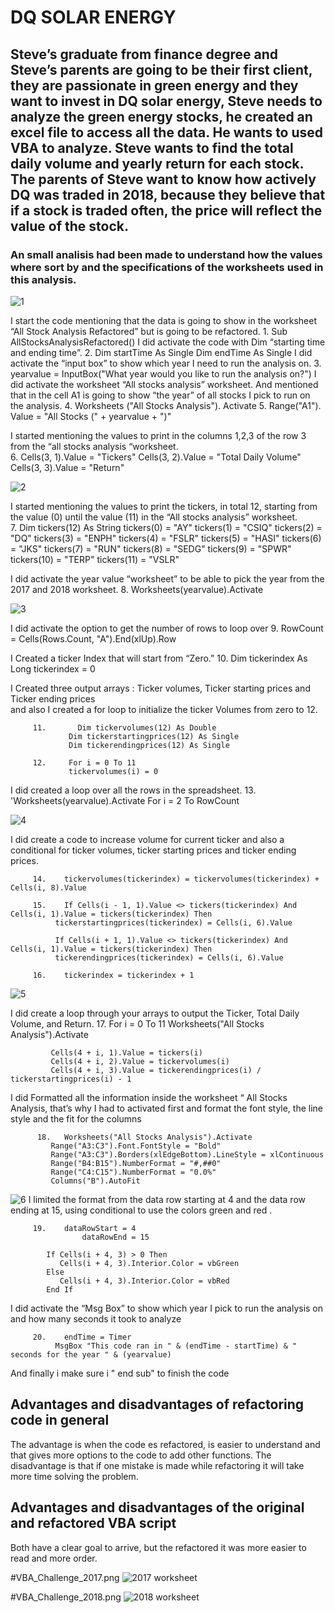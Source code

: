 # DQ SOLAR ENERGY
## Steve’s graduate from finance degree and Steve’s parents are going to be their first client, they are passionate in green energy and they want to invest in DQ solar energy, Steve needs to analyze the green energy stocks, he created an excel file to access all the data. He wants to used VBA to analyze. Steve wants to find the total daily volume and yearly return for each stock. The parents of Steve want to know how actively DQ was traded in 2018, because they believe that if a stock is traded often, the price will reflect the value of the stock.
### An small analisis had been made to understand how the values where sort by and the specifications of the worksheets used in this analysis.
![1](https://user-images.githubusercontent.com/82455263/117584624-a4899480-b0d3-11eb-9199-e805522834b4.png)

I start the code mentioning that the data is going to show in the worksheet “All Stock Analysis Refactored” but is going to be refactored. 
             1.	     Sub AllStocksAnalysisRefactored()
I did activate the code with Dim “starting time and ending time”.
             2.   	Dim startTime As Single
                    Dim endTime  As Single
I did activate the “input box” to show which year I need to run the analysis on.
             3.    	yearvalue = InputBox("What year would you like to run the analysis on?")
I did activate the worksheet “All stocks analysis” worksheet. And mentioned that in the cell A1 is going to show “the year” of all stocks I pick to run on the analysis.
             4.   	Worksheets ("All Stocks Analysis"). Activate
             5.   	Range("A1"). Value = "All Stocks (" + yearvalue + ")"
    
I started mentioning the values to print in the columns 1,2,3 of the row 3 from the “all stocks analysis “worksheet.  
             6.	    Cells(3, 1).Value = "Tickers"
                    Cells(3, 2).Value = "Total Daily Volume"
                    Cells(3, 3).Value = "Return"

 ![2](https://user-images.githubusercontent.com/82455263/117584644-c2ef9000-b0d3-11eb-84a5-9e3d8b2a4442.png)

I started mentioning the values to print the tickers, in total 12, starting from the value (0) until the value (11) in the “All stocks analysis” worksheet.  
            7.	     Dim tickers(12) As String
                     tickers(0) = "AY"
                     tickers(1) = "CSIQ"
                     tickers(2) = "DQ"
                     tickers(3) = "ENPH"
                     tickers(4) = "FSLR"
                     tickers(5) = "HASI"
                     tickers(6) = "JKS"
                     tickers(7) = "RUN"
                     tickers(8) = "SEDG"
                     tickers(9) = "SPWR"
                     tickers(10) = "TERP"
                     tickers(11) = "VSLR"
                     
I did activate the year value “worksheet” to be able to pick the year from the 2017 and 2018 worksheet.
           8.	      Worksheets(yearvalue).Activate

![3](https://user-images.githubusercontent.com/82455263/117584648-c5ea8080-b0d3-11eb-92e3-7501c2f4e52e.png)

I did activate the option to get the number of rows to loop over
           9.    	RowCount = Cells(Rows.Count, "A").End(xlUp).Row
           
I Created a ticker Index that will start from “Zero.”
          10.	   Dim tickerindex As Long
                 tickerindex = 0
                 
I Created three output arrays : Ticker volumes, Ticker starting prices and Ticker ending prices  
and also I created a for loop to initialize the ticker Volumes from zero to 12. 

         11.	   Dim tickervolumes(12) As Double
                 Dim tickerstartingprices(12) As Single
                 Dim tickerendingprices(12) As Single  

         12.     For i = 0 To 11
                 tickervolumes(i) = 0
            
I did created a loop over all the rows in the spreadsheet.
        13.	    'Worksheets(yearvalue).Activate
                 For i = 2 To RowCount

![4](https://user-images.githubusercontent.com/82455263/117584653-cdaa2500-b0d3-11eb-96e6-3055b782396a.png)

I did create a code to increase volume for current ticker and also a conditional for ticker volumes, ticker starting prices and ticker ending prices.

         14.	tickervolumes(tickerindex) = tickervolumes(tickerindex) + Cells(i, 8).Value

         15.	If Cells(i - 1, 1).Value <> tickers(tickerindex) And Cells(i, 1).Value = tickers(tickerindex) Then
              tickerstartingprices(tickerindex) = Cells(i, 6).Value

              If Cells(i + 1, 1).Value <> tickers(tickerindex) And Cells(i, 1).Value = tickers(tickerindex) Then
              tickerendingprices(tickerindex) = Cells(i, 6).Value

         16.	tickerindex = tickerindex + 1

![5](https://user-images.githubusercontent.com/82455263/117584662-da2e7d80-b0d3-11eb-9bb7-7e79781ac0f7.png)

I did create a loop through your arrays to output the Ticker, Total Daily Volume, and Return.
         17.	For i = 0 To 11
              Worksheets("All Stocks Analysis").Activate
              
             Cells(4 + i, 1).Value = tickers(i)
             Cells(4 + i, 2).Value = tickervolumes(i)
             Cells(4 + i, 3).Value = tickerendingprices(i) / tickerstartingprices(i) - 1

I did Formatted all the information inside the worksheet “ All Stocks Analysis, that’s why I had to activated first and format the font style, the line style and the fit for the columns 

          18.	Worksheets("All Stocks Analysis").Activate
             Range("A3:C3").Font.FontStyle = "Bold"
             Range("A3:C3").Borders(xlEdgeBottom).LineStyle = xlContinuous
             Range("B4:B15").NumberFormat = "#,##0"
             Range("C4:C15").NumberFormat = "0.0%"
             Columns("B").AutoFit


![6](https://user-images.githubusercontent.com/82455263/117584667-dd296e00-b0d3-11eb-90d1-b6a5c511ecf2.png)
I limited the format from the data row starting at 4 and the data row ending at 15, using conditional to use the colors green and red .

         19.	dataRowStart = 4
                    dataRowEnd = 15

            If Cells(i + 4, 3) > 0 Then
               Cells(i + 4, 3).Interior.Color = vbGreen
            Else
               Cells(i + 4, 3).Interior.Color = vbRed
            End If
            
 I did activate the “Msg Box” to show which year I pick to run the analysis on and how many seconds it took to analyze

         20.	endTime = Timer
              MsgBox "This code ran in " & (endTime - startTime) & " seconds for the year " & (yearvalue)
              
And finally i make sure i " end sub" to finish the code 

## Advantages and disadvantages of refactoring code in general 
The advantage is when the code es refactored, is easier to understand and that gives more options to the code to add other functions. 
The disadvantage is that if one mistake is made while refactoring it will take more time solving the problem.

## Advantages and disadvantages of the original and refactored VBA script 
Both have a clear goal to arrive, but the refactored it was more easier to read and more order.

#VBA_Challenge_2017.png 
![2017 worksheet](https://user-images.githubusercontent.com/82455263/117586752-bbce7f00-b0df-11eb-9994-70fc6fd6ff3d.png)


#VBA_Challenge_2018.png
![2018 worksheet](https://user-images.githubusercontent.com/82455263/117586762-c1c46000-b0df-11eb-8e4e-da78f029a0f5.png)
